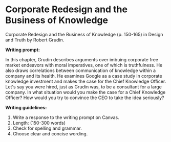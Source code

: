# Corporate Redesign and the Business of Knowledge

Corporate Redesign and the Business of Knowledge \(p. 150-165\) in Design and Truth by Robert Grudin.

**Writing prompt:**

In this chapter, Grudin describes arguments over imbuing corporate free market endeavors with moral imperatives, one of which is truthfulness. He also draws correlations between communication of knowledge within a company and its health. He examines Google as a case study in corporate knowledge investment and makes the case for the Chief Knowledge Officer. Let's say you were hired, just as Grudin was, to be a consultant for a large company. In what situation would you make the case for a Chief Knowledge Officer? How would you try to convince the CEO to take the idea seriously?

**Writing guidelines:**

1. Write a response to the writing prompt on Canvas.
2. Length: \(150-300 words\)
3. Check for spelling and grammar.
4. Choose clear and concise wording.



